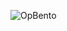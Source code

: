 ![OpBento](https://firebasestorage.googleapis.com/v0/b/smartkaksha-fe32c.appspot.com/o/opbento%2FKashan-291257e4f.png?alt=media)
